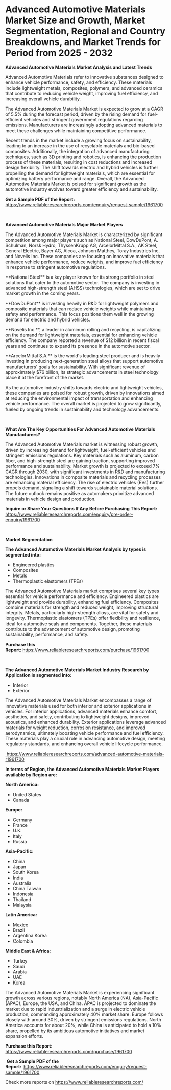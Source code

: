 <p><h1>Advanced Automotive Materials Market Size and Growth, Market Segmentation, Regional and Country Breakdowns, and Market Trends for Period from 2025 -  2032</h1></p><p><strong>Advanced Automotive Materials Market Analysis and Latest Trends</strong></p>
<p><p>Advanced Automotive Materials refer to innovative substances designed to enhance vehicle performance, safety, and efficiency. These materials include lightweight metals, composites, polymers, and advanced ceramics that contribute to reducing vehicle weight, improving fuel efficiency, and increasing overall vehicle durability.</p><p>The Advanced Automotive Materials Market is expected to grow at a CAGR of 5.5% during the forecast period, driven by the rising demand for fuel-efficient vehicles and stringent government regulations regarding emissions. Manufacturers are increasingly adopting advanced materials to meet these challenges while maintaining competitive performance. </p><p>Recent trends in the market include a growing focus on sustainability, leading to an increase in the use of recyclable materials and bio-based composites. Additionally, the integration of advanced manufacturing techniques, such as 3D printing and robotics, is enhancing the production process of these materials, resulting in cost reductions and increased design flexibility. The shift towards electric and hybrid vehicles is further propelling the demand for lightweight materials, which are essential for optimizing battery performance and range. Overall, the Advanced Automotive Materials Market is poised for significant growth as the automotive industry evolves toward greater efficiency and sustainability.</p></p>
<p><strong>Get a Sample PDF of the Report:&nbsp;</strong> <a href="https://www.reliableresearchreports.com/enquiry/request-sample/1961700?utm_campaign=3020&utm_medium=2&utm_source=Github&utm_content=ia&utm_term=31032025&utm_id=advanced-automotive-materials">https://www.reliableresearchreports.com/enquiry/request-sample/1961700</a></p>
<p>&nbsp;</p>
<p><strong>Advanced Automotive Materials Major Market Players</strong></p>
<p><p>The Advanced Automotive Materials Market is characterized by significant competition among major players such as National Steel, DowDuPont, A. Schulman, Norsk Hydro, ThyssenKrupp AG, ArcelorMittal S.A., AK Steel, General Electric, Bayer AG, Alcoa, Johnson Matthey, Toray Industries Inc, and Novelis Inc. These companies are focusing on innovative materials that enhance vehicle performance, reduce weights, and improve fuel efficiency in response to stringent automotive regulations.</p><p>**National Steel** is a key player known for its strong portfolio in steel solutions that cater to the automotive sector. The company is investing in advanced high-strength steel (AHSS) technologies, which are set to drive market growth in the coming years.</p><p>**DowDuPont** is investing heavily in R&D for lightweight polymers and composite materials that can reduce vehicle weights while maintaining safety and performance. This focus positions them well in the growing demand for electric and hybrid vehicles.</p><p>**Novelis Inc.**, a leader in aluminum rolling and recycling, is capitalizing on the demand for lightweight materials, essential for enhancing vehicle efficiency. The company reported a revenue of $12 billion in recent fiscal years and continues to expand its presence in the automotive sector.</p><p>**ArcelorMittal S.A.** is the world's leading steel producer and is heavily investing in producing next-generation steel alloys that support automotive manufacturers' goals for sustainability. With significant revenue of approximately $76 billion, its strategic advancements in steel technology place it at the forefront of the market.</p><p>As the automotive industry shifts towards electric and lightweight vehicles, these companies are poised for robust growth, driven by innovations aimed at reducing the environmental impact of transportation and enhancing vehicle performance. The overall market is projected to grow significantly, fueled by ongoing trends in sustainability and technology advancements.</p></p>
<p>&nbsp;</p>
<p><strong>What Are The Key Opportunities For Advanced Automotive Materials Manufacturers?</strong></p>
<p><p>The Advanced Automotive Materials market is witnessing robust growth, driven by increasing demand for lightweight, fuel-efficient vehicles and stringent emissions regulations. Key materials such as aluminum, carbon fiber, and high-strength steel are gaining traction, supporting improved performance and sustainability. Market growth is projected to exceed 7% CAGR through 2030, with significant investments in R&D and manufacturing technologies. Innovations in composite materials and recycling processes are enhancing material efficiency. The rise of electric vehicles (EVs) further propels demand, signaling a shift towards sustainable material solutions. The future outlook remains positive as automakers prioritize advanced materials in vehicle design and production.</p></p>
<p><strong>Inquire or Share Your Questions If Any Before Purchasing This Report:</strong> <a href="https://www.reliableresearchreports.com/enquiry/pre-order-enquiry/1961700?utm_campaign=3020&utm_medium=2&utm_source=Github&utm_content=ia&utm_term=31032025&utm_id=advanced-automotive-materials">https://www.reliableresearchreports.com/enquiry/pre-order-enquiry/1961700</a></p>
<p>&nbsp;</p>
<p><strong>Market Segmentation</strong></p>
<p><strong>The Advanced Automotive Materials Market Analysis by types is segmented into:</strong></p>
<p><ul><li>Engineered plastics</li><li>Composites</li><li>Metals</li><li>Thermoplastic elastomers (TPEs)</li></ul></p>
<p><p>The Advanced Automotive Materials market comprises several key types essential for vehicle performance and efficiency. Engineered plastics are lightweight and provide durability, enhancing fuel efficiency. Composites combine materials for strength and reduced weight, improving structural integrity. Metals, particularly high-strength alloys, are vital for safety and longevity. Thermoplastic elastomers (TPEs) offer flexibility and resilience, ideal for automotive seals and components. Together, these materials contribute to the advancement of automotive design, promoting sustainability, performance, and safety.</p></p>
<p><strong>Purchase this Report:&nbsp;</strong><a href="https://www.reliableresearchreports.com/purchase/1961700?utm_campaign=3020&utm_medium=2&utm_source=Github&utm_content=ia&utm_term=31032025&utm_id=advanced-automotive-materials">https://www.reliableresearchreports.com/purchase/1961700</a></p>
<p>&nbsp;</p>
<p><strong>The Advanced Automotive Materials Market Industry Research by Application is segmented into:</strong></p>
<p><ul><li>Interior</li><li>Exterior</li></ul></p>
<p><p>The Advanced Automotive Materials Market encompasses a range of innovative materials used for both interior and exterior applications in vehicles. For interior applications, advanced materials enhance comfort, aesthetics, and safety, contributing to lightweight designs, improved acoustics, and enhanced durability. Exterior applications leverage advanced materials for weight reduction, corrosion resistance, and improved aerodynamics, ultimately boosting vehicle performance and fuel efficiency. These materials play a crucial role in advancing automotive design, meeting regulatory standards, and enhancing overall vehicle lifecycle performance.</p></p>
<p><a href="https://www.reliableresearchreports.com/advanced-automotive-materials-r1961700?utm_campaign=3020&utm_medium=2&utm_source=Github&utm_content=ia&utm_term=31032025&utm_id=advanced-automotive-materials">&nbsp;https://www.reliableresearchreports.com/advanced-automotive-materials-r1961700</a></p>
<p><strong>In terms of Region, the Advanced Automotive Materials Market Players available by Region are:</strong></p>
<p>
    <p> <strong> North America: </strong>
        <ul>
            <li>United States</li>
            <li>Canada</li>
        </ul>
        </p> 
    <p> <strong> Europe: </strong>
        <ul>
            <li>Germany</li>
            <li>France</li>
            <li>U.K.</li>
            <li>Italy</li>
            <li>Russia</li>
        </ul>
        </p> 
    <p> <strong> Asia-Pacific: </strong>
        <ul>
            <li>China</li>
            <li>Japan</li>
            <li>South Korea</li>
            <li>India</li>
            <li>Australia</li>
            <li>China Taiwan</li>
            <li>Indonesia</li>
            <li>Thailand</li>
            <li>Malaysia</li>
        </ul>
        </p> 
    <p> <strong> Latin America: </strong>
        <ul>
            <li>Mexico</li>
            <li>Brazil</li>
            <li>Argentina Korea</li>
            <li>Colombia</li>
        </ul>
        </p> 
    <p> <strong> Middle East & Africa: </strong>
        <ul>
            <li>Turkey</li>
            <li>Saudi</li>
            <li>Arabia</li>
            <li>UAE</li>
            <li>Korea</li>
        </ul>
    </p>
    </p>
<p><p>The Advanced Automotive Materials Market is experiencing significant growth across various regions, notably North America (NA), Asia-Pacific (APAC), Europe, the USA, and China. APAC is projected to dominate the market due to rapid industrialization and a surge in electric vehicle production, commanding approximately 40% market share. Europe follows closely with around 30%, driven by stringent emissions regulations. North America accounts for about 20%, while China is anticipated to hold a 10% share, propelled by its ambitious automotive initiatives and market expansion efforts.</p></p>
<p><strong>Purchase this Report: </strong><a href="https://www.reliableresearchreports.com/purchase/1961700?utm_campaign=3020&utm_medium=2&utm_source=Github&utm_content=ia&utm_term=31032025&utm_id=advanced-automotive-materials">https://www.reliableresearchreports.com/purchase/1961700</a></p>
<p>&nbsp;<strong>Get a Sample PDF of the Report:&nbsp;&nbsp;</strong><a href="https://www.reliableresearchreports.com/enquiry/request-sample/1961700?utm_campaign=3020&utm_medium=2&utm_source=Github&utm_content=ia&utm_term=31032025&utm_id=advanced-automotive-materials">https://www.reliableresearchreports.com/enquiry/request-sample/1961700</a></p>
<p><strong></strong></p>
<p>Check more reports on <a href="https://www.reliableresearchreports.com/?utm_campaign=3020&utm_medium=2&utm_source=Github&utm_content=ia&utm_term=31032025&utm_id=advanced-automotive-materials">https://www.reliableresearchreports.com/</a></p>